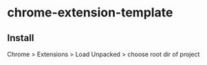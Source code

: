 # chrome-extension-template

## Install

Chrome > Extensions > Load Unpacked > choose root dir of project
